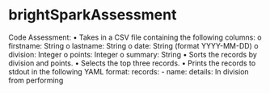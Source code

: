 # brightSparkAssessment

Code Assessment:
•	Takes in a CSV file containing the following columns:
  o	 firstname: String
  o	lastname: String
  o	date: String (format YYYY-MM-DD)
  o	division: Integer
  o	points: Integer
  o	summary: String
•	Sorts the records by division and points.
•	Selects the top three records.
•	Prints the records to stdout in the following YAML format:
records:
	- name: <firstname> <lastname>
	  details: In division <division> from <date> performing <summary>
